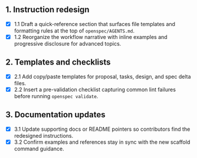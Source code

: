 ## 1. Instruction redesign
- [x] 1.1 Draft a quick-reference section that surfaces file templates and formatting rules at the top of `openspec/AGENTS.md`.
- [x] 1.2 Reorganize the workflow narrative with inline examples and progressive disclosure for advanced topics.

## 2. Templates and checklists
- [x] 2.1 Add copy/paste templates for proposal, tasks, design, and spec delta files.
- [x] 2.2 Insert a pre-validation checklist capturing common lint failures before running `openspec validate`.

## 3. Documentation updates
- [x] 3.1 Update supporting docs or README pointers so contributors find the redesigned instructions.
- [x] 3.2 Confirm examples and references stay in sync with the new scaffold command guidance.
